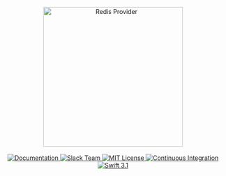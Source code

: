 <p align="center">
    <img src="https://cloud.githubusercontent.com/assets/1342803/24749471/78bc8006-1ac3-11e7-969b-110a5d08f3ea.png" width="320" alt="Redis Provider">
    <br>
    <br>
    <a href="https://docs.vapor.codes/2.0/redis/package/">
        <img src="http://img.shields.io/badge/read_the-docs-92A8D1.svg" alt="Documentation">
    </a>
    <a href="http://vapor.team">
        <img src="http://vapor.team/badge.svg" alt="Slack Team">
    </a>
    <a href="LICENSE">
        <img src="http://img.shields.io/badge/license-MIT-brightgreen.svg" alt="MIT License">
    </a>
    <a href="https://circleci.com/gh/vapor/redis-provider">
        <img src="https://circleci.com/gh/vapor/redis-provider.svg?style=shield" alt="Continuous Integration">
    </a>
    <a href="https://swift.org">
        <img src="http://img.shields.io/badge/swift-3.1-brightgreen.svg" alt="Swift 3.1">
    </a>
</p>